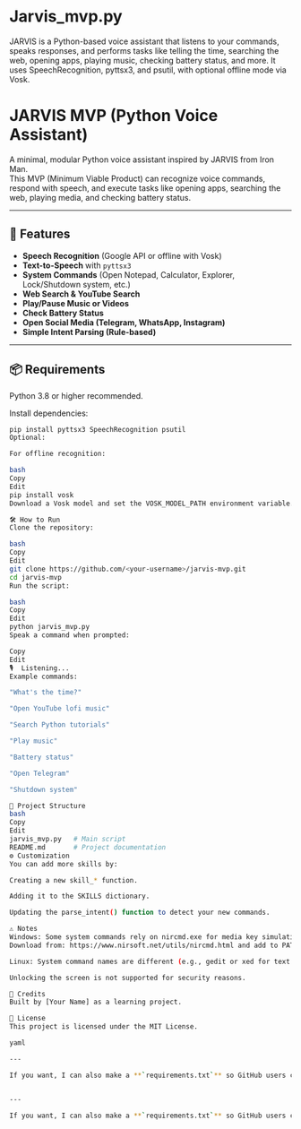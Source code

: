 # Jarvis_mvp.py
JARVIS is a Python-based voice assistant that listens to your commands, speaks responses, and performs tasks like telling the time, searching the web, opening apps, playing music, checking battery status, and more. It uses SpeechRecognition, pyttsx3, and psutil, with optional offline mode via Vosk.


# JARVIS MVP (Python Voice Assistant)

A minimal, modular Python voice assistant inspired by JARVIS from Iron Man.  
This MVP (Minimum Viable Product) can recognize voice commands, respond with speech, and execute tasks like opening apps, searching the web, playing media, and checking battery status.

---

## 🚀 Features
- **Speech Recognition** (Google API or offline with Vosk)
- **Text-to-Speech** with `pyttsx3`
- **System Commands** (Open Notepad, Calculator, Explorer, Lock/Shutdown system, etc.)
- **Web Search & YouTube Search**
- **Play/Pause Music or Videos**
- **Check Battery Status**
- **Open Social Media (Telegram, WhatsApp, Instagram)**
- **Simple Intent Parsing (Rule-based)**

---

## 📦 Requirements

Python 3.8 or higher recommended.

Install dependencies:
```bash
pip install pyttsx3 SpeechRecognition psutil
Optional:

For offline recognition:

bash
Copy
Edit
pip install vosk
Download a Vosk model and set the VOSK_MODEL_PATH environment variable.

🛠 How to Run
Clone the repository:

bash
Copy
Edit
git clone https://github.com/<your-username>/jarvis-mvp.git
cd jarvis-mvp
Run the script:

bash
Copy
Edit
python jarvis_mvp.py
Speak a command when prompted:

Copy
Edit
🎙️  Listening...
Example commands:

"What's the time?"

"Open YouTube lofi music"

"Search Python tutorials"

"Play music"

"Battery status"

"Open Telegram"

"Shutdown system"

📂 Project Structure
bash
Copy
Edit
jarvis_mvp.py   # Main script
README.md       # Project documentation
⚙ Customization
You can add more skills by:

Creating a new skill_* function.

Adding it to the SKILLS dictionary.

Updating the parse_intent() function to detect your new commands.

⚠ Notes
Windows: Some system commands rely on nircmd.exe for media key simulation.
Download from: https://www.nirsoft.net/utils/nircmd.html and add to PATH.

Linux: System command names are different (e.g., gedit or xed for text editor).

Unlocking the screen is not supported for security reasons.

🖤 Credits
Built by [Your Name] as a learning project.

📜 License
This project is licensed under the MIT License.

yaml

---

If you want, I can also make a **`requirements.txt`** so GitHub users can install everything in one command. That will make your project look cleaner and easier to run.


---

If you want, I can also make a **`requirements.txt`** so GitHub users can install everyt
